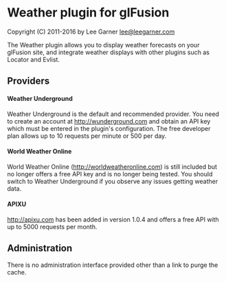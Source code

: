 # Weather plugin for glFusion
Copyright (C) 2011-2016 by Lee Garner  lee@leegarner.com

The Weather plugin allows you to display weather forecasts on your
glFusion site, and integrate weather displays with other plugins such
as Locator and Evlist.

## Providers
#### Weather Underground
Weather Underground is the default and recommended provider.
You need to create an account at http://wunderground.com and obtain
an API key which must be entered in the plugin's configuration. The
free developer plan allows up to 10 requests per minute or 500 per day.

#### World Weather Online
World Weather Online (http://worldweatheronline.com) is still included
but no longer offers a free API key and is no longer being tested.
You should switch to Weather Underground if you observe any issues getting
weather data.

#### APIXU
http://apixu.com has been added in version 1.0.4 and offers a free API with
up to 5000 requests per month.

## Administration
There is no administration interface provided other than a link to purge the cache.
